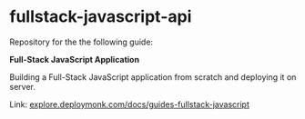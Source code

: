 # fullstack-javascript-api

Repository for the the following guide:

**Full-Stack JavaScript Application**

Building a Full-Stack JavaScript application from scratch and deploying it on server.

Link: [explore.deploymonk.com/docs/guides-fullstack-javascript](https://explore.deploymonk.com/docs/guides-fullstack-javascript)
